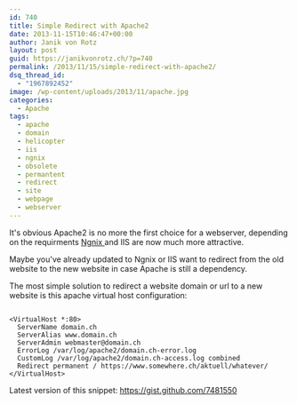 ```yaml
---
id: 740
title: Simple Redirect with Apache2
date: 2013-11-15T10:46:47+00:00
author: Janik von Rotz
layout: post
guid: https://janikvonrotz.ch/?p=740
permalink: /2013/11/15/simple-redirect-with-apache2/
dsq_thread_id:
  - "1967892452"
image: /wp-content/uploads/2013/11/apache.jpg
categories:
  - Apache
tags:
  - apache
  - domain
  - helicopter
  - iis
  - ngnix
  - obsolete
  - permantent
  - redirect
  - site
  - webpage
  - webserver
---
```

It's obvious Apache2 is no more the first choice for a webserver, depending on the requirments <a href="https://www.theorganicagency.com/apache-vs-nginx-performance-comparison/" target="_blank">Ngnix </a>and IIS are now much more attractive.

Maybe you've already updated to Ngnix or IIS want to redirect from the old website to the new website in case Apache is still a dependency.

<!--more-->

The most simple solution to redirect a website domain or url to a new website is this apache virtual host configuration:

```

<VirtualHost *:80>
  ServerName domain.ch
  ServerAlias www.domain.ch
  ServerAdmin webmaster@domain.ch
  ErrorLog /var/log/apache2/domain.ch-error.log
  CustomLog /var/log/apache2/domain.ch-access.log combined
  Redirect permanent / https://www.somewhere.ch/aktuell/whatever/
</VirtualHost>

```

Latest version of this snippet: <a href="https://gist.github.com/7481550" target="_blank">https://gist.github.com/7481550</a>